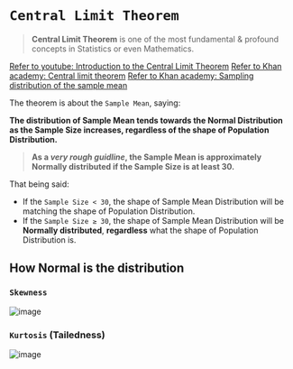 # `Central Limit Theorem`
> **Central Limit Theorem** is one of the most fundamental & profound concepts in Statistics or even Mathematics.

[Refer to youtube: Introduction to the Central Limit Theorem](https://www.youtube.com/watch?v=Pujol1yC1_A)
[Refer to Khan academy: Central limit theorem](https://www.khanacademy.org/math/statistics-probability/sampling-distributions-library/modal/v/central-limit-theorem)
[Refer to Khan academy: Sampling distribution of the sample mean](https://www.khanacademy.org/math/statistics-probability/sampling-distributions-library/modal/v/sampling-distribution-of-the-sample-mean)

The theorem is about the `Sample Mean`, saying:

**The distribution of Sample Mean tends towards the Normal Distribution as the Sample Size increases, regardless of the shape of Population Distribution.**

> **As a _very rough guidline_, the Sample Mean is approximately Normally distributed if the Sample Size is at least 30.**

That being said:
- If the `Sample Size < 30`, the shape of Sample Mean Distribution will be matching the shape of Population Distribution.
- If the `Sample Size ≥ 30`, the shape of Sample Mean Distribution will be **Normally distributed**, **regardless** what the shape of Population Distribution is.


## How Normal is the distribution


### `Skewness`

![image](https://user-images.githubusercontent.com/14041622/44946779-5c4f4a00-ae35-11e8-8ea3-f303a49f9f0d.png)


### `Kurtosis` (Tailedness)

![image](https://user-images.githubusercontent.com/14041622/44946775-50638800-ae35-11e8-8ee8-003f7011e108.png)
